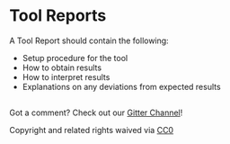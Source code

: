 # Tool Reports

A Tool Report should contain the following:

* Setup procedure for the tool
* How to obtain results
* How to interpret results
* Explanations on any deviations from expected results

##   

Got a comment?  Check out our [Gitter Channel](https://gitter.im/SecurEth_Guidelines/community#)!

Copyright and related rights waived via [CC0](https://creativecommons.org/publicdomain/zero/1.0/)

